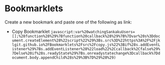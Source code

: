 # Bookmarklets

Create a new bookmark and paste one of the following as link:

* Copy Bookmarklet `javascript:var%20watchingSankakuUsers=[];%28function%28%29%7Bfunction%20callback%28%29%7B%7Dvar%20s%3Ddocument.createElement%28%22script%22%29%3Bs.src%3D%22https%3A%2F%2Fjklgit.github.io%2FBookmarklets%2Fsrc%2Fcopy.js%22%3Bif%28s.addEventListener%29%7Bs.addEventListener%28%22load%22%2Ccallback%2Cfalse%29%7Delse%20if%28s.readyState%29%7Bs.onreadystatechange%3Dcallback%7Ddocument.body.appendChild%28s%29%3B%7D%29%28%29)`
